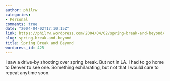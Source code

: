 ```yaml
---
author: philrw
categories:
- Personal
comments: true
date: "2004-04-02T17:10:15Z"
link: https://philrw.wordpress.com/2004/04/02/spring-break-and-beyond/
slug: spring-break-and-beyond
title: Spring Break and Beyond
wordpress_id: 425
---
```


I saw a drive-by shooting over spring break. But not in LA. I had to go home to Denver to see one. Something exhilarating, but not that I would care to repeat anytime soon.